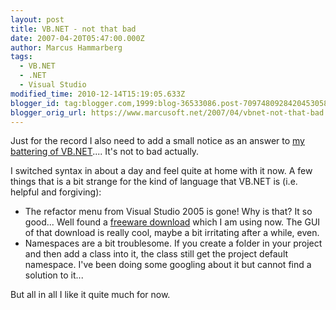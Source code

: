 ```yaml
---
layout: post
title: VB.NET - not that bad
date: 2007-04-20T05:47:00.000Z
author: Marcus Hammarberg
tags:
  - VB.NET
  - .NET
  - Visual Studio
modified_time: 2010-12-14T15:19:05.633Z
blogger_id: tag:blogger.com,1999:blog-36533086.post-7097480928420453058
blogger_orig_url: https://www.marcusoft.net/2007/04/vbnet-not-that-bad.html
---
```


Just for
the record I also need to add a small notice as an answer to [my
battering of
VB.NET](http://marcushammarberg.blogspot.com/2007/03/vbnet-or-c.html)....
It's not to bad actually.

I switched syntax in about a day and feel quite at home with it now. A
few things that is a bit strange for the kind of language that VB.NET is
(i.e. helpful and forgiving):

- The refactor menu from Visual Studio 2005 is gone! Why is that? It
  so good... Well found a [freeware
  download](http://www.devexpress.com/Products/NET/IDETools/VBRefactor/)
  which I am using now. The GUI of that download is really cool, maybe
  a bit irritating after a while, even.
- Namespaces are a bit troublesome. If you create a folder in your
  project and then add a class into it, the class still get the
  project default namespace. I've been doing some googling about it
  but cannot find a solution to it...

But all in all I like it quite much for now.
